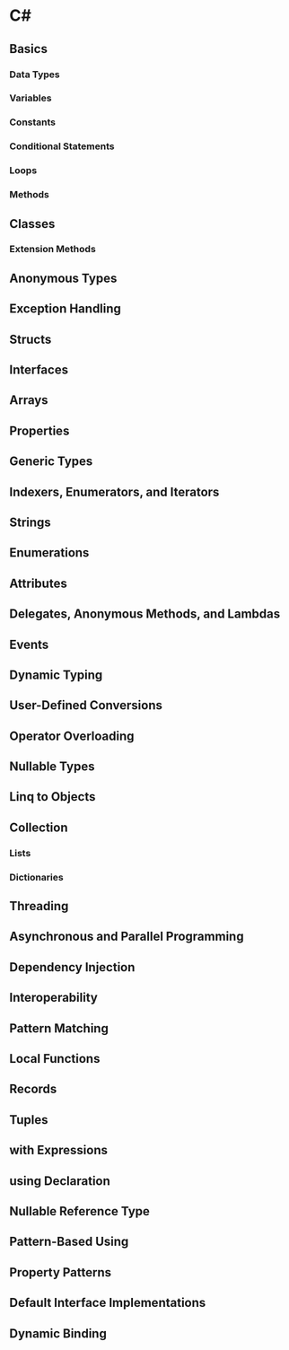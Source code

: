 # C# 

## Basics

### Data Types
### Variables
### Constants
### Conditional Statements
### Loops
### Methods

## Classes
### Extension Methods

## Anonymous Types
## Exception Handling

## Structs

## Interfaces

## Arrays

## Properties

## Generic Types

## Indexers, Enumerators, and Iterators

## Strings

## Enumerations

## Attributes

## Delegates, Anonymous Methods, and Lambdas

## Events

## Dynamic Typing

## User-Defined Conversions

## Operator Overloading



## Nullable Types

## Linq to Objects

## Collection
### Lists
### Dictionaries


## Threading

## Asynchronous and Parallel Programming

## Dependency Injection

## Interoperability
## Pattern Matching
## Local Functions
## Records
## Tuples
## with Expressions
## using Declaration
## Nullable Reference Type
## Pattern-Based Using
## Property Patterns
## Default Interface Implementations
## Dynamic Binding




